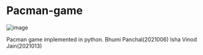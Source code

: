 # Pacman-game
![image](https://user-images.githubusercontent.com/83329730/144165171-de5ea623-aeca-4176-b82c-7fe8bffc6a59.png)

Pacman game implemented in python.
Bhumi Panchal(2021006)
Isha Vinod Jain(2021013)
